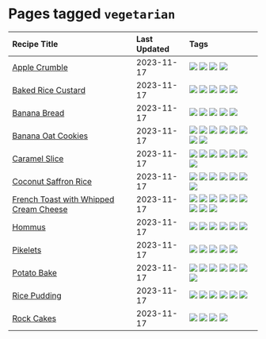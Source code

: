 # Pages tagged `vegetarian`

|Recipe Title|Last Updated|Tags
|:---|:---|:---|
|[Apple Crumble](../recipes/applecrumble.md)|2023-11-17|[![](https://img.shields.io/badge/tag-dessert-4e6ea)](../tags/dessert.md) [![](https://img.shields.io/badge/tag-stovetop-42963a)](../tags/stovetop.md) [![](https://img.shields.io/badge/tag-vegan-4d8aaa)](../tags/vegan.md) [![](https://img.shields.io/badge/tag-vegetarian-5d33f3)](../tags/vegetarian.md)|
|[Baked Rice Custard](../recipes/bakedricecustard.md)|2023-11-17|[![](https://img.shields.io/badge/tag-baked-f1d19f)](../tags/baked.md) [![](https://img.shields.io/badge/tag-dairy-bb15fd)](../tags/dairy.md) [![](https://img.shields.io/badge/tag-dessert-4e6ea)](../tags/dessert.md) [![](https://img.shields.io/badge/tag-rice-acbc2f)](../tags/rice.md) [![](https://img.shields.io/badge/tag-vegetarian-5d33f3)](../tags/vegetarian.md)|
|[Banana Bread](../recipes/bananabread.md)|2023-11-17|[![](https://img.shields.io/badge/tag-baked-f1d19f)](../tags/baked.md) [![](https://img.shields.io/badge/tag-dessert-4e6ea)](../tags/dessert.md) [![](https://img.shields.io/badge/tag-snack-95446)](../tags/snack.md) [![](https://img.shields.io/badge/tag-vegan-4d8aaa)](../tags/vegan.md) [![](https://img.shields.io/badge/tag-vegetarian-5d33f3)](../tags/vegetarian.md)|
|[Banana Oat Cookies](../recipes/bananaoatcookies.md)|2023-11-17|[![](https://img.shields.io/badge/tag-baked-f1d19f)](../tags/baked.md) [![](https://img.shields.io/badge/tag-breakfast-659a8f)](../tags/breakfast.md) [![](https://img.shields.io/badge/tag-dessert-4e6ea)](../tags/dessert.md) [![](https://img.shields.io/badge/tag-great-9d5b24)](../tags/great.md) [![](https://img.shields.io/badge/tag-healthy-9acea8)](../tags/healthy.md) [![](https://img.shields.io/badge/tag-snack-95446)](../tags/snack.md) [![](https://img.shields.io/badge/tag-vegan-4d8aaa)](../tags/vegan.md) [![](https://img.shields.io/badge/tag-vegetarian-5d33f3)](../tags/vegetarian.md)|
|[Caramel Slice](../recipes/caramelslice.md)|2023-11-17|[![](https://img.shields.io/badge/tag-amazing-c6d429)](../tags/amazing.md) [![](https://img.shields.io/badge/tag-baked-f1d19f)](../tags/baked.md) [![](https://img.shields.io/badge/tag-chocolate-b6c680)](../tags/chocolate.md) [![](https://img.shields.io/badge/tag-dairy-bb15fd)](../tags/dairy.md) [![](https://img.shields.io/badge/tag-dessert-4e6ea)](../tags/dessert.md) [![](https://img.shields.io/badge/tag-long_prep_time-91514)](../tags/long_prep_time.md) [![](https://img.shields.io/badge/tag-vegetarian-5d33f3)](../tags/vegetarian.md)|
|[Coconut Saffron Rice](../recipes/coconutsaffronrice.md)|2023-11-17|[![](https://img.shields.io/badge/tag-expensive-f53bfe)](../tags/expensive.md) [![](https://img.shields.io/badge/tag-rice-acbc2f)](../tags/rice.md) [![](https://img.shields.io/badge/tag-sides-b7439e)](../tags/sides.md) [![](https://img.shields.io/badge/tag-stovetop-42963a)](../tags/stovetop.md) [![](https://img.shields.io/badge/tag-thai-da139a)](../tags/thai.md) [![](https://img.shields.io/badge/tag-vegan-4d8aaa)](../tags/vegan.md) [![](https://img.shields.io/badge/tag-vegetarian-5d33f3)](../tags/vegetarian.md)|
|[French Toast with Whipped Cream Cheese](../recipes/frenchtoastwhippedcreamcheese.md)|2023-11-17|[![](https://img.shields.io/badge/tag-amazing-c6d429)](../tags/amazing.md) [![](https://img.shields.io/badge/tag-breakfast-659a8f)](../tags/breakfast.md) [![](https://img.shields.io/badge/tag-dairy-bb15fd)](../tags/dairy.md) [![](https://img.shields.io/badge/tag-dessert-4e6ea)](../tags/dessert.md) [![](https://img.shields.io/badge/tag-fried-1754e4)](../tags/fried.md) [![](https://img.shields.io/badge/tag-large_quantity-8344b1)](../tags/large_quantity.md) [![](https://img.shields.io/badge/tag-messy-d4602a)](../tags/messy.md) [![](https://img.shields.io/badge/tag-mine-427cd)](../tags/mine.md) [![](https://img.shields.io/badge/tag-vegetarian-5d33f3)](../tags/vegetarian.md)|
|[Hommus](../recipes/hommus.md)|2023-11-17|[![](https://img.shields.io/badge/tag-healthy-9acea8)](../tags/healthy.md) [![](https://img.shields.io/badge/tag-messy-d4602a)](../tags/messy.md) [![](https://img.shields.io/badge/tag-protein-c02c21)](../tags/protein.md) [![](https://img.shields.io/badge/tag-tricky-6984a1)](../tags/tricky.md) [![](https://img.shields.io/badge/tag-vegan-4d8aaa)](../tags/vegan.md) [![](https://img.shields.io/badge/tag-vegetarian-5d33f3)](../tags/vegetarian.md)|
|[Pikelets](../recipes/pikelets.md)|2023-11-17|[![](https://img.shields.io/badge/tag-breakfast-659a8f)](../tags/breakfast.md) [![](https://img.shields.io/badge/tag-dessert-4e6ea)](../tags/dessert.md) [![](https://img.shields.io/badge/tag-family-10cdd6)](../tags/family.md) [![](https://img.shields.io/badge/tag-fried-1754e4)](../tags/fried.md) [![](https://img.shields.io/badge/tag-vegetarian-5d33f3)](../tags/vegetarian.md)|
|[Potato Bake](../recipes/potatobake.md)|2023-11-17|[![](https://img.shields.io/badge/tag-baked-f1d19f)](../tags/baked.md) [![](https://img.shields.io/badge/tag-cheesey-8f457a)](../tags/cheesey.md) [![](https://img.shields.io/badge/tag-dairy-bb15fd)](../tags/dairy.md) [![](https://img.shields.io/badge/tag-potato-eadebe)](../tags/potato.md) [![](https://img.shields.io/badge/tag-savoury-5b6ac0)](../tags/savoury.md) [![](https://img.shields.io/badge/tag-sides-b7439e)](../tags/sides.md) [![](https://img.shields.io/badge/tag-vegetarian-5d33f3)](../tags/vegetarian.md)|
|[Rice Pudding](../recipes/ricepudding.md)|2023-11-17|[![](https://img.shields.io/badge/tag-dairy-bb15fd)](../tags/dairy.md) [![](https://img.shields.io/badge/tag-dessert-4e6ea)](../tags/dessert.md) [![](https://img.shields.io/badge/tag-easy-8a534c)](../tags/easy.md) [![](https://img.shields.io/badge/tag-rice-acbc2f)](../tags/rice.md) [![](https://img.shields.io/badge/tag-rice_cooker-99d437)](../tags/rice_cooker.md) [![](https://img.shields.io/badge/tag-vegetarian-5d33f3)](../tags/vegetarian.md)|
|[Rock Cakes](../recipes/rockcakes.md)|2023-11-17|[![](https://img.shields.io/badge/tag-baked-f1d19f)](../tags/baked.md) [![](https://img.shields.io/badge/tag-dessert-4e6ea)](../tags/dessert.md) [![](https://img.shields.io/badge/tag-family-10cdd6)](../tags/family.md) [![](https://img.shields.io/badge/tag-vegetarian-5d33f3)](../tags/vegetarian.md)|